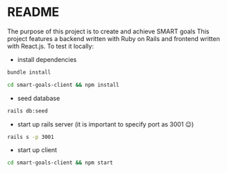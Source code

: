 # README

The purpose of this project is to create and achieve SMART goals
This project features a backend written with Ruby on Rails and frontend written with React.js.
To test it locally:
- install dependencies
```bash
bundle install
```
```bash
cd smart-goals-client && npm install
```
- seed database
```bash
rails db:seed
```
- start up rails server (it is important to specify port as 3001 😉)
```bash
rails s -p 3001
```
- start up client
```bash
cd smart-goals-client && npm start
```

